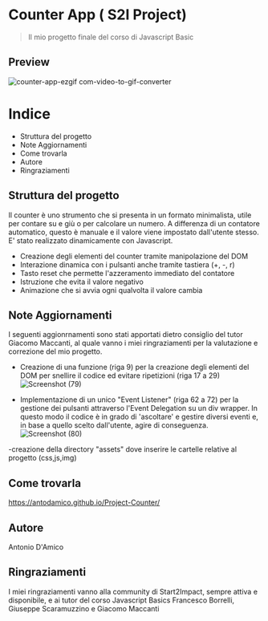 # Counter App ( S2I Project)

> Il mio progetto finale del corso di Javascript Basic

## Preview

![counter-app-ezgif com-video-to-gif-converter](https://github.com/user-attachments/assets/060bae20-8128-4e0b-96e6-12faa2764dca)



# Indice
- Struttura del progetto
- Note Aggiornamenti
- Come trovarla  
- Autore  
- Ringraziamenti
  
## Struttura del progetto

Il counter è uno strumento che si presenta in un formato minimalista, utile per contare su e giù o per calcolare un numero. A differenza di un contatore automatico, questo è manuale e il valore viene impostato dall'utente stesso.
E' stato realizzato dinamicamente con Javascript.

- Creazione degli elementi del counter tramite manipolazione del DOM
- Interazione dinamica con i pulsanti anche tramite tastiera (+, -, r)
- Tasto reset che permette l'azzeramento immediato del contatore
- Istruzione che evita il valore negativo
- Animazione che si avvia ogni qualvolta il valore cambia

## Note Aggiornamenti

I seguenti aggionrnamenti sono stati apportati dietro consiglio del tutor Giacomo Maccanti, al quale vanno i miei ringraziamenti per la valutazione e correzione del mio progetto.

- Creazione di una funzione (riga 9) per la creazione degli elementi del DOM per snellire il codice ed evitare ripetizioni (riga 17 a 29)
![Screenshot (79)](https://github.com/user-attachments/assets/ad432e9e-ed0c-410d-990c-1d83ee1838b5)

- Implementazione di un unico "Event Listener" (riga 62 a 72) per la gestione dei pulsanti attraverso l'Event Delegation su un div wrapper. In questo modo il codice è in grado di 'ascoltare' e gestire diversi eventi e, in base a quello scelto dall'utente, agire di conseguenza.
![Screenshot (80)](https://github.com/user-attachments/assets/8aa96bd2-700e-4b0d-a800-10eac888f1c9)

-creazione della directory "assets" dove inserire le cartelle relative al progetto (css,js,img)

## Come trovarla

https://antodamico.github.io/Project-Counter/

## Autore

Antonio D'Amico

## Ringraziamenti

I miei ringraziamenti vanno alla community di Start2Impact, sempre attiva e disponibile, e ai tutor del corso Javascript Basics Francesco Borrelli, Giuseppe Scaramuzzino e Giacomo Maccanti

